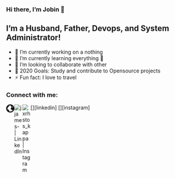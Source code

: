 ### Hi there, I’m Jobin 👋
## I’m a Husband, Father, Devops, and System Administrator!
- 🔭 I’m currently working on a nothing
- 🌱 I’m currently learning everything 🤣
- 👯 I’m looking to collaborate with other
- 🥅 2020 Goals: Study and contribute to Opensource projects
- ⚡ Fun fact: I love to travel
### Connect with me:
[<img align="left" alt="chriskappa github" width="22px" src="https://raw.githubusercontent.com/iconic/open-iconic/master/svg/globe.svg" />](https://www.instagram.com/)
[<img align="left" alt="jjames- | LinkedIn" width="22px" src="https://cdn.jsdelivr.net/npm/simple-icons@v3/icons/linkedin.svg" />][linkedin]
[<img align="left" alt="xrhstos_kappa | Instagram" width="22px" src="https://instagra.com/xrhstos_kappa" />][instagram]
